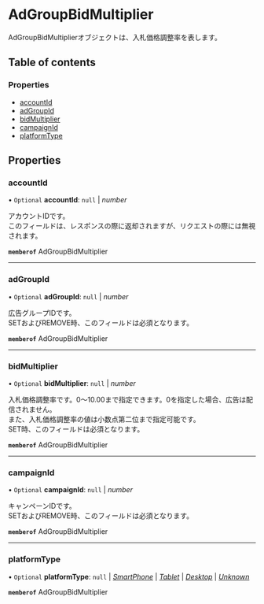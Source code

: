 # AdGroupBidMultiplier


<div lang=\"ja\">AdGroupBidMultiplierオブジェクトは、入札価格調整率を表します。</div> 

## Table of contents

### Properties

- [accountId](adgroupbidmultiplier.md#accountid)
- [adGroupId](adgroupbidmultiplier.md#adgroupid)
- [bidMultiplier](adgroupbidmultiplier.md#bidmultiplier)
- [campaignId](adgroupbidmultiplier.md#campaignid)
- [platformType](adgroupbidmultiplier.md#platformtype)

## Properties

### accountId

• `Optional` **accountId**: ``null`` \| *number*

<div lang=\"ja\">アカウントIDです。<br> このフィールドは、レスポンスの際に返却されますが、リクエストの際には無視されます。</div> 

**`memberof`** AdGroupBidMultiplier

___

### adGroupId

• `Optional` **adGroupId**: ``null`` \| *number*

<div lang=\"ja\">広告グループIDです。<br> SETおよびREMOVE時、このフィールドは必須となります。</div> 

**`memberof`** AdGroupBidMultiplier

___

### bidMultiplier

• `Optional` **bidMultiplier**: ``null`` \| *number*

<div lang=\"ja\">入札価格調整率です。0～10.00まで指定できます。0を指定した場合、広告は配信されません。<br> また、入札価格調整率の値は小数点第二位まで指定可能です。<br> SET時、このフィールドは必須となります。</div> 

**`memberof`** AdGroupBidMultiplier

___

### campaignId

• `Optional` **campaignId**: ``null`` \| *number*

<div lang=\"ja\">キャンペーンIDです。<br> SETおよびREMOVE時、このフィールドは必須となります。</div> 

**`memberof`** AdGroupBidMultiplier

___

### platformType

• `Optional` **platformType**: ``null`` \| [*SmartPhone*](./enums/adgroupbidmultiplierserviceplatformtype.md#smartphone) \| [*Tablet*](./enums/adgroupbidmultiplierserviceplatformtype.md#tablet) \| [*Desktop*](./enums/adgroupbidmultiplierserviceplatformtype.md#desktop) \| [*Unknown*](./enums/adgroupbidmultiplierserviceplatformtype.md#unknown)

**`memberof`** AdGroupBidMultiplier
